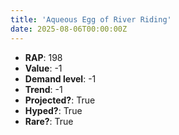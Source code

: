 ```yaml
---
title: 'Aqueous Egg of River Riding'
date: 2025-08-06T00:00:00Z
---
```

- **RAP**: 198
- **Value**: -1
- **Demand level**: -1
- **Trend**: -1
- **Projected?**: True
- **Hyped?**: True
- **Rare?**: True
